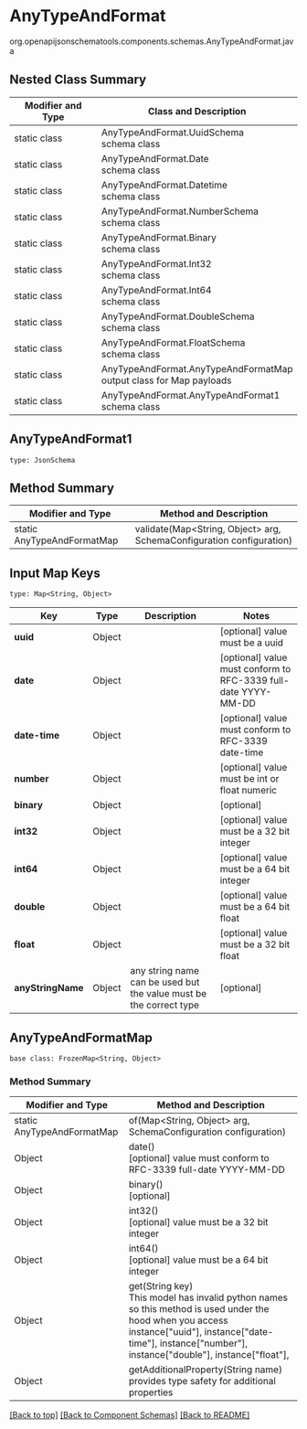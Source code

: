 # AnyTypeAndFormat
org.openapijsonschematools.components.schemas.AnyTypeAndFormat.java

## Nested Class Summary
| Modifier and Type | Class and Description |
| ----------------- | ---------------------- |
| static class | AnyTypeAndFormat.UuidSchema<br> schema class |
| static class | AnyTypeAndFormat.Date<br> schema class |
| static class | AnyTypeAndFormat.Datetime<br> schema class |
| static class | AnyTypeAndFormat.NumberSchema<br> schema class |
| static class | AnyTypeAndFormat.Binary<br> schema class |
| static class | AnyTypeAndFormat.Int32<br> schema class |
| static class | AnyTypeAndFormat.Int64<br> schema class |
| static class | AnyTypeAndFormat.DoubleSchema<br> schema class |
| static class | AnyTypeAndFormat.FloatSchema<br> schema class |
| static class | AnyTypeAndFormat.AnyTypeAndFormatMap<br> output class for Map payloads |
| static class | AnyTypeAndFormat.AnyTypeAndFormat1<br> schema class |

## AnyTypeAndFormat1
```
type: JsonSchema
```

## Method Summary
| Modifier and Type | Method and Description |
| ----------------- | ---------------------- |
| static AnyTypeAndFormatMap | validate(Map<String, Object> arg, SchemaConfiguration configuration) |

## Input Map Keys
```
type: Map<String, Object>
```
Key | Type |  Description | Notes
------------ | ------------- | ------------- | -------------
**uuid** | Object |  | [optional] value must be a uuid
**date** | Object |  | [optional] value must conform to RFC-3339 full-date YYYY-MM-DD
**date-time** | Object |  | [optional] value must conform to RFC-3339 date-time
**number** | Object |  | [optional] value must be int or float numeric
**binary** | Object |  | [optional]
**int32** | Object |  | [optional] value must be a 32 bit integer
**int64** | Object |  | [optional] value must be a 64 bit integer
**double** | Object |  | [optional] value must be a 64 bit float
**float** | Object |  | [optional] value must be a 32 bit float
**anyStringName** | Object | any string name can be used but the value must be the correct type | [optional]

## AnyTypeAndFormatMap
```
base class: FrozenMap<String, Object>
```

### Method Summary
| Modifier and Type | Method and Description |
| ----------------- | ---------------------- |
| static AnyTypeAndFormatMap | of(Map<String, Object> arg, SchemaConfiguration configuration) |
| Object | date()<br>[optional] value must conform to RFC-3339 full-date YYYY-MM-DD |
| Object | binary()<br>[optional] |
| Object | int32()<br>[optional] value must be a 32 bit integer |
| Object | int64()<br>[optional] value must be a 64 bit integer |
| Object | get(String key)<br>This model has invalid python names so this method is used under the hood when you access instance["uuid"], instance["date-time"], instance["number"], instance["double"], instance["float"],  |
| Object | getAdditionalProperty(String name)<br>provides type safety for additional properties |

[[Back to top]](#top) [[Back to Component Schemas]](../../../README.md#Component-Schemas) [[Back to README]](../../../README.md)
